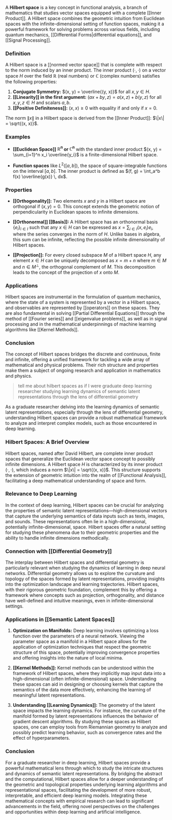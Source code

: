 A **Hilbert space** is a key concept in functional analysis, a branch of mathematics that studies vector spaces equipped with a complete [[Inner Product]]. A Hilbert space combines the geometric intuition from Euclidean spaces with the infinite-dimensional setting of function spaces, making it a powerful framework for solving problems across various fields, including quantum mechanics, [[Differential Forms|differential equations]], and [[Signal Processing]].

### Definition

A Hilbert space is a [[normed vector space]] that is complete with respect to the norm induced by an inner product. The inner product $(\cdot, \cdot)$ on a vector space $H$ over the field $\mathbb{R}$ (real numbers) or $\mathbb{C}$ (complex numbers) satisfies the following properties:

1. **Conjugate Symmetry:** $(x, y) = \overline{(y, x)}$ for all $x, y \in H$.
2. **[[Linearity]] in the first argument:** $(ax + by, z) = a(x, z) + b(y, z)$ for all $x, y, z \in H$ and scalars $a, b$.
3. **[[Positive Definiteness]]:** $(x, x) \geq 0$ with equality if and only if $x = 0$.

The norm $\|x\|$ in a Hilbert space is derived from the [[Inner Product]]: $\|x\| = \sqrt{(x, x)}$.

### Examples

- **[[Euclidean Space]] $\mathbb{R}^n$ or $\mathbb{C}^n$** with the standard inner product $(x, y) = \sum_{i=1}^n x_i \overline{y_i}$ is a finite-dimensional Hilbert space.

- **Function spaces** like $L^2([a, b])$, the space of square-integrable functions on the interval $[a, b]$. The inner product is defined as $(f, g) = \int_a^b f(x) \overline{g(x)} \, dx$.

### Properties

- **[[Orthogonality]]:** Two elements $x$ and $y$ in a Hilbert space are orthogonal if $(x, y) = 0$. This concept extends the geometric notion of perpendicularity in Euclidean spaces to infinite dimensions.

- **[[Orthonormal]] [[Basis]]:** A Hilbert space has an orthonormal basis $\{e_i\}_{i \in I}$ such that any $x \in H$ can be expressed as $x = \sum_{i \in I} (x, e_i) e_i$, where the series converges in the norm of $H$. Unlike bases in algebra, this sum can be infinite, reflecting the possible infinite dimensionality of Hilbert spaces.

- **[[Projection]]:** For every closed subspace $M$ of a Hilbert space $H$, any element $x \in H$ can be uniquely decomposed as $x = m + n$ where $m \in M$ and $n \in M^\perp$, the orthogonal complement of $M$. This decomposition leads to the concept of the projection of $x$ onto $M$.

### Applications

Hilbert spaces are instrumental in the formulation of quantum mechanics, where the state of a system is represented by a vector in a Hilbert space, and observables are represented by [[operators]] on these spaces. They are also fundamental in solving [[Partial Differential Equations]] through the method of [[Fourier series]] and [[eigenvalue problems]], as well as in signal processing and in the mathematical underpinnings of machine learning algorithms like [[Kernel Methods]].

### Conclusion

The concept of Hilbert spaces bridges the discrete and continuous, finite and infinite, offering a unified framework for tackling a wide array of mathematical and physical problems. Their rich structure and properties make them a subject of ongoing research and application in mathematics and physics.


> tell me about hilbert spaces as if I were graduate deep learning researcher studying learning dynamics of semantic latent representations through the lens of differential geometry

As a graduate researcher delving into the learning dynamics of semantic latent representations, especially through the lens of differential geometry, understanding Hilbert spaces can provide a robust mathematical framework to analyze and interpret complex models, such as those encountered in deep learning.

### Hilbert Spaces: A Brief Overview

Hilbert spaces, named after David Hilbert, are complete inner product spaces that generalize the Euclidean vector space concept to possibly infinite dimensions. A Hilbert space $H$ is characterized by its inner product $(\cdot, \cdot)$, which induces a norm $\|x\| = \sqrt{(x, x)}$. This structure supports the extension of geometric intuition into the realm of [[Functional Analysis]], facilitating a deep mathematical understanding of space and form.

### Relevance to Deep Learning

In the context of deep learning, Hilbert spaces can be crucial for analyzing the properties of semantic latent representations—high-dimensional vectors that capture the underlying semantics of data inputs such as texts, images, and sounds. These representations often lie in a high-dimensional, potentially infinite-dimensional, space. Hilbert spaces offer a natural setting for studying these phenomena due to their geometric properties and the ability to handle infinite dimensions methodically.

### Connection with [[Differential Geometry]]

The interplay between Hilbert spaces and differential geometry is particularly relevant when studying the dynamics of learning in deep neural networks. Differential geometry allows us to explore the curvature and topology of the spaces formed by latent representations, providing insights into the optimization landscape and learning trajectories. Hilbert spaces, with their rigorous geometric foundation, complement this by offering a framework where concepts such as projection, orthogonality, and distance have well-defined and intuitive meanings, even in infinite-dimensional settings.

### Applications in [[Semantic Latent Spaces]]

1. **Optimization on Manifolds:** Deep learning involves optimizing a loss function over the parameters of a neural network. Viewing the parameter space as a manifold in a Hilbert space allows for the application of optimization techniques that respect the geometric structure of this space, potentially improving convergence properties and offering insights into the nature of local minima.

2. **[[Kernel Methods]]:** Kernel methods can be understood within the framework of Hilbert spaces, where they implicitly map input data into a high-dimensional (often infinite-dimensional) space. Understanding these spaces can aid in designing or choosing kernels that capture the semantics of the data more effectively, enhancing the learning of meaningful latent representations.

3. **Understanding [[Learning Dynamics]]:** The geometry of the latent space impacts the learning dynamics. For instance, the curvature of the manifold formed by latent representations influences the behavior of gradient descent algorithms. By studying these spaces as Hilbert spaces, one can employ tools from Riemannian geometry to analyze and possibly predict learning behavior, such as convergence rates and the effect of hyperparameters.

### Conclusion

For a graduate researcher in deep learning, Hilbert spaces provide a powerful mathematical lens through which to study the intricate structures and dynamics of semantic latent representations. By bridging the abstract and the computational, Hilbert spaces allow for a deeper understanding of the geometric and topological properties underlying learning algorithms and representational spaces, facilitating the development of more robust, interpretable, and efficient deep learning models. Integrating these mathematical concepts with empirical research can lead to significant advancements in the field, offering novel perspectives on the challenges and opportunities within deep learning and artificial intelligence.